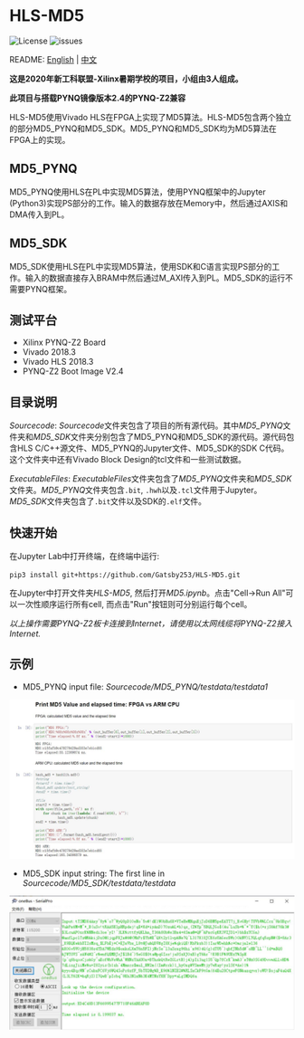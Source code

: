 # HLS-MD5

![License](https://img.shields.io/github/license/Gatsby253/HLS-MD5) ![issues](https://img.shields.io/github/issues/Gatsby253/HLS-MD5)

README: [English](https://github.com/Gatsby253/HLS-MD5/blob/master/README.md) | [中文](https://github.com/Gatsby253/HLS-MD5/blob/master/README-zh.md)

**这是2020年新工科联盟-Xilinx暑期学校的项目，小组由3人组成。**

**此项目与搭载PYNQ镜像版本2.4的PYNQ-Z2兼容**

HLS-MD5使用Vivado HLS在FPGA上实现了MD5算法。HLS-MD5包含两个独立的部分MD5_PYNQ和MD5_SDK。MD5_PYNQ和MD5_SDK均为MD5算法在FPGA上的实现。
## MD5_PYNQ
MD5_PYNQ使用HLS在PL中实现MD5算法，使用PYNQ框架中的Jupyter (Python3)实现PS部分的工作。输入的数据存放在Memory中，然后通过AXIS和DMA传入到PL。 
## MD5_SDK
MD5_SDK使用HLS在PL中实现MD5算法，使用SDK和C语言实现PS部分的工作。输入的数据直接存入BRAM中然后通过M_AXI传入到PL。MD5_SDK的运行不需要PYNQ框架。
## 测试平台
- Xilinx PYNQ-Z2 Board
- Vivado 2018.3
- Vivado HLS 2018.3
- PYNQ-Z2 Boot Image V2.4 

## 目录说明
*Sourcecode*: *Sourcecode*文件夹包含了项目的所有源代码。其中*MD5_PYNQ*文件夹和*MD5_SDK*文件夹分别包含了MD5_PYNQ和MD5_SDK的源代码。源代码包含HLS C/C++源文件、MD5_PYNQ的Jupyter文件、MD5_SDK的SDK C代码。这个文件夹中还有Vivado Block Design的tcl文件和一些测试数据。

*ExecutableFiles*: *ExecutableFiles*文件夹包含了*MD5_PYNQ*文件夹和*MD5_SDK*文件夹。*MD5_PYNQ*文件夹包含`.bit`, `.hwh`以及`.tcl`文件用于Jupyter。*MD5_SDK*文件夹包含了`.bit`文件以及SDK的`.elf`文件。

## 快速开始
在Jupyter Lab中打开终端，在终端中运行:

`pip3 install git+https://github.com/Gatsby253/HLS-MD5.git`

在Jupyter中打开文件夹*HLS-MD5*, 然后打开*MD5.ipynb*。点击"Cell->Run All"可以一次性顺序运行所有cell, 而点击"Run"按钮则可分别运行每个cell。

*以上操作需要PYNQ-Z2板卡连接到Internet，请使用以太网线缆将PYNQ-Z2接入Internet.*
## 示例
- MD5_PYNQ input file: *Sourcecode/MD5_PYNQ/testdata/testdata1* 
<p align="center">
<img src ="./Images/pic1.jpg">
</p>

- MD5_SDK input string: The first line in *Sourcecode/MD5_SDK/testdata/testdata* 
<p align="center">
<img src ="./Images/pic2.jpg">
</p>

